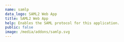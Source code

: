 ```yaml
---
name: samlp
data_logo: SAML2 Web App
title: SAML2 Web App
help: Enables the SAML protocol for this application.
public: false
image: /media/addons/samlp.svg
---
```

